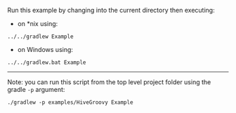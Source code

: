 Run this example by changing into the current directory then executing:

- on *nix using:

```
../../gradlew Example
```

- on Windows using:

```
../../gradlew.bat Example
```

*********************************************************************

Note: you can run this script from the top level project folder using the gradle `-p` argument:

```
./gradlew -p examples/HiveGroovy Example
```

